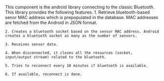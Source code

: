 This component is the android library connecting to the classic Bluetooth. 
This library provides the following features.
	1. Retrieve bluetooth-based senor MAC address which is prepopulated in the database. MAC addresses are fetched from the Android in JSON format.
	
	2. Creates a bluetooth socket based on the sensor MAC address. Android creates a bluetooth socket as many as the number of sensors. 
	
	3. Receives sensor data.
	
	4. When disconnected, it closes all the resources (socket, input/output stream) related to the bluetooth.
	
	5. Tries to reconnect every 10 minutes if bluetooth is available.
	
	6. If available, reconnect is done.
